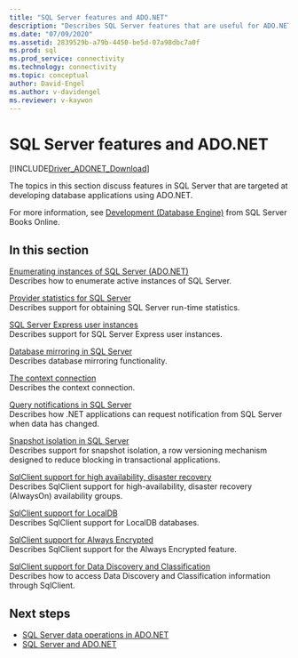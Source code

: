 ```yaml
---
title: "SQL Server features and ADO.NET"
description: "Describes SQL Server features that are useful for ADO.NET application developers."
ms.date: "07/09/2020"
ms.assetid: 2839529b-a79b-4450-be5d-07a98dbc7a0f
ms.prod: sql
ms.prod_service: connectivity
ms.technology: connectivity
ms.topic: conceptual
author: David-Engel
ms.author: v-davidengel
ms.reviewer: v-kaywon
---
```

# SQL Server features and ADO.NET

[!INCLUDE[Driver_ADONET_Download](../../../includes/driver_adonet_download.md)]

The topics in this section discuss features in SQL Server that are targeted at developing database applications using ADO.NET.  
  
For more information, see [Development (Database Engine)](/previous-versions/sql/sql-server-2008/bb500155(v=sql.100)) from SQL Server Books Online.
  
## In this section  
[Enumerating instances of SQL Server (ADO.NET)](enumerate-instances-sql-server.md)  
Describes how to enumerate active instances of SQL Server.  
  
[Provider statistics for SQL Server](provider-statistics-sql-server.md)  
Describes support for obtaining SQL Server run-time statistics.  
  
[SQL Server Express user instances](sql-server-express-user-instances.md)  
Describes support for SQL Server Express user instances.  
  
[Database mirroring in SQL Server](database-mirroring-sql-server.md)  
Describes database mirroring functionality.  

[The context connection](context-connection.md)  
Describes the context connection.  
  
[Query notifications in SQL Server](query-notifications-sql-server.md)  
Describes how .NET applications can request notification from SQL Server when data has changed.  
  
[Snapshot isolation in SQL Server](snapshot-isolation-sql-server.md)  
Describes support for snapshot isolation, a row versioning mechanism designed to reduce blocking in transactional applications.  
  
[SqlClient support for high availability, disaster recovery](sqlclient-support-high-availability-disaster-recovery.md)  
Describes SqlClient support for high-availability, disaster recovery (AlwaysOn) availability groups.  
  
[SqlClient support for LocalDB](sqlclient-support-localdb.md)  
Describes SqlClient support for LocalDB databases.

[SqlClient support for Always Encrypted](sqlclient-support-always-encrypted.md)  
Describes SqlClient support for the Always Encrypted feature.

[SqlClient support for Data Discovery and Classification](data-classification.md)  
Describes how to access Data Discovery and Classification information through SqlClient.

## Next steps
- [SQL Server data operations in ADO.NET](sql-server-data-operations.md)
- [SQL Server and ADO.NET](index.md)